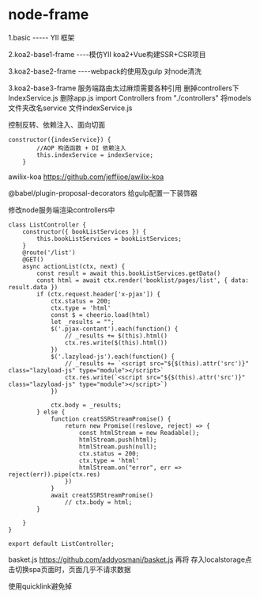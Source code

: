 # node-frame


1.basic ----- YII 框架

2.koa2-base1-frame ----模仿YII  koa2+Vue构建SSR+CSR项目

3.koa2-base2-frame ----webpack的使用及gulp 对node清洗

3.koa2-base3-frame 服务端路由太过麻烦需要各种引用 删掉controllers下 IndexService.js 删除app.js import Controllers from "./controllers" 将models文件夹改名service 文件indexService.js

控制反转、依赖注入、面向切面

```
constructor({indexService}) {
        //AOP 构造函数 + DI 依赖注入
        this.indexService = indexService;
    }

```

awilix-koa
https://github.com/jeffijoe/awilix-koa

@babel/plugin-proposal-decorators
给gulp配置一下装饰器

修改node服务端渲染controllers中

```
class ListController {
    constructor({ bookListServices }) {
        this.bookListServices = bookListServices;
    }
    @route('/list')
    @GET()
    async actionList(ctx, next) {
        const result = await this.bookListServices.getData()
        const html = await ctx.render('booklist/pages/list', { data: result.data })
        if (ctx.request.header['x-pjax']) {
            ctx.status = 200;
            ctx.type = 'html'
            const $ = cheerio.load(html)
            let _results = "";
            $('.pjax-contant').each(function() {
                // _results += $(this).html()
                ctx.res.write($(this).html())
            })
            $('.lazyload-js').each(function() {
                // _results += `<script src="${$(this).attr('src')}" class="lazyload-js" type="module"></script>`
                ctx.res.write(`<script src="${$(this).attr('src')}" class="lazyload-js" type="module"></script>`)
            })

            ctx.body = _results;
        } else {
            function creatSSRStreamPromise() {
                return new Promise((reslove, reject) => {
                    const htmlStream = new Readable();
                    htmlStream.push(html);
                    htmlStream.push(null);
                    ctx.status = 200;
                    ctx.type = 'html'
                    htmlStream.on("error", err => reject(err)).pipe(ctx.res)
                })
            }
            await creatSSRStreamPromise()
                // ctx.body = html;
        }

    }
}

export default ListController;

```


basket.js https://github.com/addyosmani/basket.js
再将<script src="/scripts/runtime.bundle.js"></script><script src="/scripts/books-add.bundle.js"></script>
存入localstorage点击切换spa页面时，页面几乎不请求数据

使用quicklink避免掉



